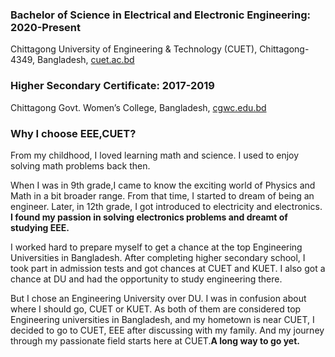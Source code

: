 
### **Bachelor of Science in Electrical and Electronic Engineering:** 2020-Present 

Chittagong University of Engineering & Technology (CUET), Chittagong-4349, Bangladesh, [cuet.ac.bd](https://cuet.ac.bd/)



### **Higher Secondary Certificate:** 2017-2019

Chittagong Govt. Women’s College, Bangladesh, [cgwc.edu.bd](https://cgwc.edu.bd/)


### **Why I choose EEE,CUET?**

From my childhood, I loved learning math and science. I used to enjoy solving math problems back then.

 When I was in 9th grade,I came to know the exciting world of Physics and Math in a bit broader range. From that time, I started to dream of being an engineer. Later, in 12th grade, I got introduced to electricity and electronics. **I found my passion in solving electronics problems and dreamt of studying EEE.**


 I worked hard to prepare myself to get a chance at the top Engineering Universities in Bangladesh. After completing higher secondary school, I took part in admission tests and got chances at CUET and KUET. I also got a chance at DU and had the opportunity to study engineering there. 
 
 But I chose an Engineering University over DU. I was in confusion about where I should go, CUET or KUET. As both of them are considered top Engineering universities in Bangladesh, and my hometown is near CUET, I decided to go to CUET, EEE after discussing with my family. And my journey through my passionate field starts here at CUET.**A long way to go yet.**


